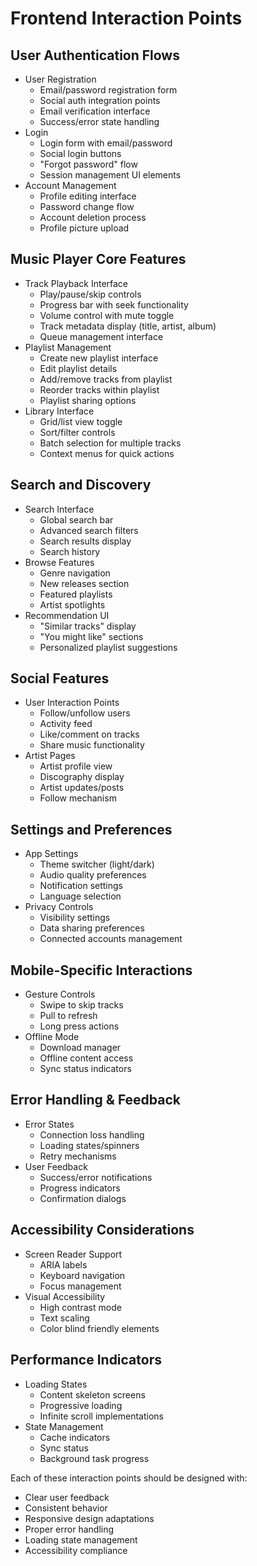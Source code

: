 # Frontend Interaction Points

## User Authentication Flows
- User Registration
  - Email/password registration form
  - Social auth integration points
  - Email verification interface
  - Success/error state handling
- Login
  - Login form with email/password
  - Social login buttons
  - "Forgot password" flow
  - Session management UI elements
- Account Management
  - Profile editing interface
  - Password change flow
  - Account deletion process
  - Profile picture upload

## Music Player Core Features
- Track Playback Interface
  - Play/pause/skip controls
  - Progress bar with seek functionality
  - Volume control with mute toggle
  - Track metadata display (title, artist, album)
  - Queue management interface
- Playlist Management
  - Create new playlist interface
  - Edit playlist details
  - Add/remove tracks from playlist
  - Reorder tracks within playlist
  - Playlist sharing options
- Library Interface
  - Grid/list view toggle
  - Sort/filter controls
  - Batch selection for multiple tracks
  - Context menus for quick actions

## Search and Discovery
- Search Interface
  - Global search bar
  - Advanced search filters
  - Search results display
  - Search history
- Browse Features
  - Genre navigation
  - New releases section
  - Featured playlists
  - Artist spotlights
- Recommendation UI
  - "Similar tracks" display
  - "You might like" sections
  - Personalized playlist suggestions

## Social Features
- User Interaction Points
  - Follow/unfollow users
  - Activity feed
  - Like/comment on tracks
  - Share music functionality
- Artist Pages
  - Artist profile view
  - Discography display
  - Artist updates/posts
  - Follow mechanism

## Settings and Preferences
- App Settings
  - Theme switcher (light/dark)
  - Audio quality preferences
  - Notification settings
  - Language selection
- Privacy Controls
  - Visibility settings
  - Data sharing preferences
  - Connected accounts management

## Mobile-Specific Interactions
- Gesture Controls
  - Swipe to skip tracks
  - Pull to refresh
  - Long press actions
- Offline Mode
  - Download manager
  - Offline content access
  - Sync status indicators

## Error Handling & Feedback
- Error States
  - Connection loss handling
  - Loading states/spinners
  - Retry mechanisms
- User Feedback
  - Success/error notifications
  - Progress indicators
  - Confirmation dialogs

## Accessibility Considerations
- Screen Reader Support
  - ARIA labels
  - Keyboard navigation
  - Focus management
- Visual Accessibility
  - High contrast mode
  - Text scaling
  - Color blind friendly elements

## Performance Indicators
- Loading States
  - Content skeleton screens
  - Progressive loading
  - Infinite scroll implementations
- State Management
  - Cache indicators
  - Sync status
  - Background task progress

Each of these interaction points should be designed with:
- Clear user feedback
- Consistent behavior
- Responsive design adaptations
- Proper error handling
- Loading state management
- Accessibility compliance
